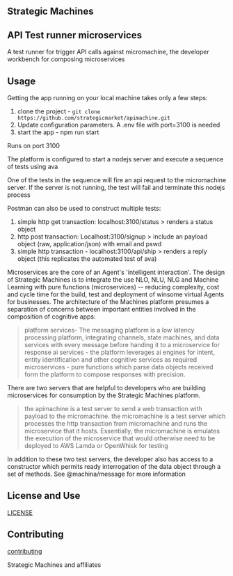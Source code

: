 ## Strategic Machines

## API Test runner microservices

A test runner for trigger API calls against micromachine, the developer workbench for composing microservices

## Usage

Getting the app running on your local machine takes only a few steps:

1. clone the project - `git clone https://github.com/strategicmarket/apimachine.git`
3. Update configuration parameters. A .env file with port=3100 is needed
4. start the app - npm run start

Runs on port 3100

The platform is configured to start a nodejs server and execute a sequence of tests using ava

One of the tests in the sequence will fire an api request to the micromachine server. If the server is not running, the test will fail and terminate this nodejs process

Postman can also be used to construct multiple tests:
1. simple http get transaction: localhost:3100/status  > renders a status object
2. http post transaction: Localhost:3100/signup   > include an payload object (raw, application/json) with email and pswd
3. simple http transaction - localhost:3100/api/ship > renders a reply object (this replicates the automated test of ava)


Microservices are the core of an Agent's 'intelligent interaction'. The design of Strategic Machines is to integrate the use NLO, NLU, NLG and Machine Learning with pure functions (microservices) -- reducing complexity, cost and cycle time for the build, test and deployment of winsome virtual Agents for businesses. The architecture of the Machines platform presumes a separation of concerns between important entities involved in the composition of cognitive apps:

> platform services- The messaging platform is a low latency processing platform, integrating channels, state machines, and data services with every message before handing it to a microservice for response
> ai services - the platform leverages ai engines for intent, entity identification and other cognitive services as required
> microservices - pure functions which parse data objects received form the platform to compose responses with precision.

There are two servers that are helpful to developers who are building microservices for consumption by the Strategic Machines platform.

> the apimachine is a test server to send a web transaction with payload to the micromachine.
> the micromachine is a test server which processes the http transaction from micromachine and runs the microservice that it hosts. Essentially, the micromachine is emulates the execution of the microservice that would otherwise need to be deployed to AWS Lamda or OpenWhisk for testing

In addition to these two test servers, the developer also has access to a constructor which permits ready interrogation of the data object through a set of methods. See @machina/message for more information

## License and Use
 [LICENSE](./LICENSE.txt)

## Contributing
 [contributing](.github/CONTRIBUTING.md)

Strategic Machines and affiliates

